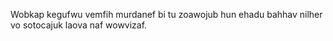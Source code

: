 Wobkap kegufwu vemfih murdanef bi tu zoawojub hun ehadu bahhav nilher vo sotocajuk laova naf wowvizaf.